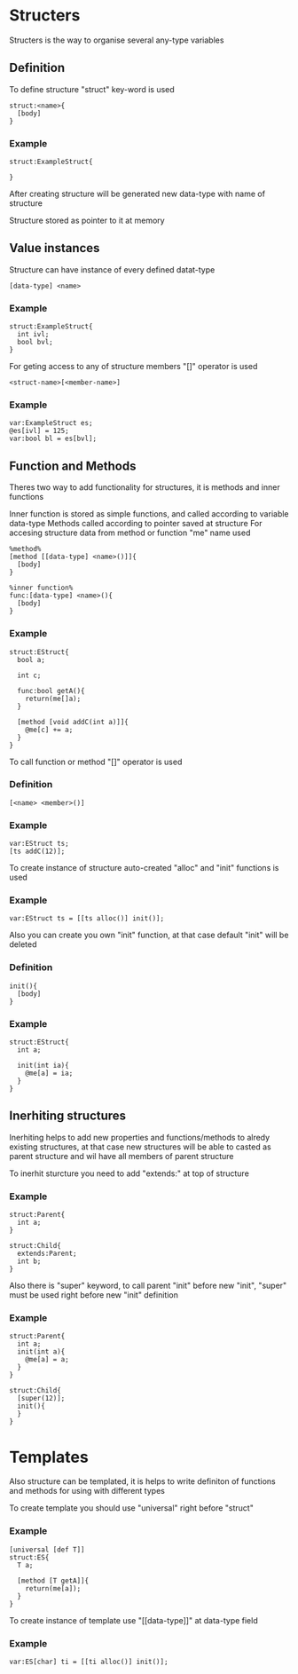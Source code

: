 # Structers

Structers is the way to organise several any-type variables

## Definition

To define structure "struct" key-word is used

```
struct:<name>{
  [body]
}
```

### Example

```
struct:ExampleStruct{
  
}
```

After creating structure will be generated new data-type with name of structure

Structure stored as pointer to it at memory

## Value instances

Structure can have instance of every defined datat-type

```
[data-type] <name>
```

### Example 
```
struct:ExampleStruct{
  int ivl;
  bool bvl;
}
```
For geting access to any of structure members "[]" operator is used

```
<struct-name>[<member-name>]
```

### Example
```
var:ExampleStruct es;
@es[ivl] = 125;
var:bool bl = es[bvl];
```

## Function and Methods

Theres two way to add functionality for structures, it is methods and inner functions

Inner function is stored as simple functions, and called according to variable data-type
Methods called according to pointer saved at structure
For accesing structure data from method or function "me" name used

```
%method%
[method [[data-type] <name>()]]{
  [body]
}

%inner function%
func:[data-type] <name>(){
  [body]
}
```

### Example
```
struct:EStruct{
  bool a;

  int c;

  func:bool getA(){
    return(me[]a);
  }

  [method [void addC(int a)]]{
    @me[c] += a;
  }
}
```

To call function or method "[]" operator is used

### Definition
```
[<name> <member>()]
```

### Example
```
var:EStruct ts;
[ts addC(12)];
```

To create instance of structure auto-created "alloc" and "init" functions is used

### Example
```
var:EStruct ts = [[ts alloc()] init()];
```

Also you can create you own "init" function, at that case default "init" will be deleted

### Definition
```
init(){
  [body]
}
```

### Example
```
struct:EStruct{
  int a;

  init(int ia){
    @me[a] = ia;
  }
}
```

## Inerhiting structures

Inerhiting helps to add new properties and functions/methods to alredy existing structures, at that case new structures will be able to casted as parent structure and wil have all members of parent structure

To inerhit sturcture you need to add "extends:<name>" at top of structure

### Example

```
struct:Parent{
  int a;
}

struct:Child{
  extends:Parent;
  int b;
}
```

Also there is "super" keyword, to call parent "init" before new "init", "super" must be used right before new "init" definition

### Example
```
struct:Parent{
  int a;
  init(int a){
    @me[a] = a;
  }
}

struct:Child{
  [super(12)];
  init(){
  }
}
```

# Templates

Also structure can be templated, it is helps to write definiton of functions and methods for using with different types

To create template you should use "universal" right before "struct"

### Example
```
[universal [def T]]
struct:ES{
  T a;

  [method [T getA]]{
    return(me[a]);
  }
}
```

To create instance of template use "<Template-name>\[\[data-type\]\]" at data-type field

### Example

```
var:ES[char] ti = [[ti alloc()] init()];
```

